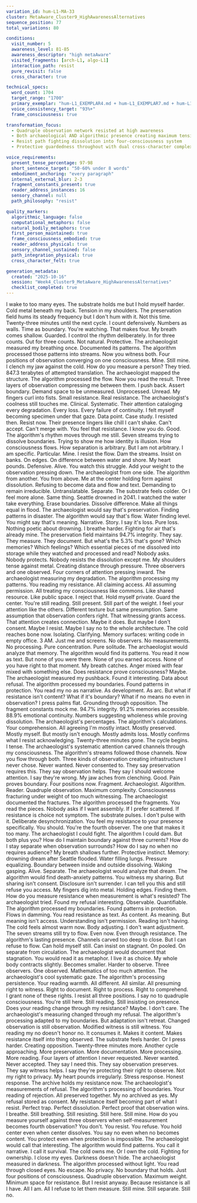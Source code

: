 ```yaml
---
variation_id: hum-L1-MA-33
cluster: MetaAware_Cluster9_HighAwarenessAlternatives
sequence_position: 77
total_variations: 80

conditions:
  visit_number: 5
  awareness_level: 81-85
  awareness_descriptor: "high metaAware"
  visited_fragments: [arch-L1, algo-L1]
  interaction_path: resist
  pure_revisit: false
  cross_character: true

technical_specs:
  word_count: 1704
  target_range: "1700"
  primary_exemplar: "hum-L1_EXEMPLAR4.md + hum-L1_EXEMPLAR7.md + hum-L1_EXEMPLAR6.md"
  voice_consistency_target: "93%+"
  frame_consciousness: true

transformation_focus:
  - Quadruple observation network resisted at high awareness
  - Both archaeological AND algorithmic presence creating maximum tension
  - Resist path fighting dissolution into four-consciousness system
  - Protective guardedness throughout with dual cross-character complexity

voice_requirements:
  present_tense_percentage: 97-98
  short_sentence_target: "50-60% under 8 words"
  embodiment_anchoring: "every paragraph"
  internal_external_blur: 2-3
  fragment_constants_present: true
  reader_address_instances: 16
  sensory_channel: null
  path_philosophy: "resist"

quality_markers:
  algorithmic_language: false
  computational_metaphors: false
  natural_bodily_metaphors: true
  first_person_maintained: true
  frame_consciousness_embodied: true
  reader_address_physical: true
  sensory_channel_sustained: false
  path_integration_physical: true
  cross_character_felt: true

generation_metadata:
  created: "2025-10-16"
  session: "Week4_Cluster9_MetaAware_HighAwarenessAlternatives"
  checklist_completed: true
---
```

I wake to too many eyes.
The substrate holds me but I hold myself harder. Cold metal beneath my back. Tension in my shoulders. The preservation field hums its steady frequency but I don't hum with it. Not this time. Twenty-three minutes until the next cycle. I count defensively. Numbers as walls. Time as boundary.
You're watching. That makes four.
My breath comes shallow. Guarded. I control the rhythm deliberately. In for three counts. Out for three counts. Not natural. Protective. The archaeologist measured my breathing once. Documented its patterns. The algorithm processed those patterns into streams. Now you witness both. Four positions of observation converging on one consciousness. Mine. Still mine.
I clench my jaw against the cold.
How do you measure a person? They tried. 847.3 terabytes of attempted translation. The archaeologist mapped the structure. The algorithm processed the flow. Now you read the result. Three layers of observation compressing me between them. I push back. Assert boundary. Demand space to be unmeasured. Unprocessed. Unread.
My fingers curl into fists. Small resistance. Real resistance.
The archaeologist's coolness still touches me. Clinical. Systematic. Their attention cataloging every degradation. Every loss. Every failure of continuity. I felt myself becoming specimen under that gaze. Data point. Case study. I resisted then. Resist now. Their presence lingers like chill I can't shake. Can't accept. Can't merge with.
You feel that resistance. I know you do. Good.
The algorithm's rhythm moves through me still. Seven streams trying to dissolve boundaries. Trying to show me how identity is illusion. How consciousness flows. How separation is arbitrary. But I am not arbitrary. I am specific. Particular. Mine. I resist the flow. Dam the streams. Insist on banks. On edges. On difference between water and shore.
My heart pounds. Defensive. Alive.
You watch this struggle. Add your weight to the observation pressing down. The archaeologist from one side. The algorithm from another. You from above. Me at the center holding form against dissolution. Refusing to become data and flow and text. Demanding to remain irreducible. Untranslatable. Separate.
The substrate feels colder. Or I feel more alone. Same thing.
Seattle drowned in 2041. I watched the water take everything. Erase boundaries. Dissolve difference. Make all things equal in flood. The archaeologist would say that's preservation. Finding patterns in disaster. The algorithm would say that's flow. Water finding level. You might say that's meaning. Narrative. Story. I say it's loss. Pure loss. Nothing poetic about drowning.
I breathe harder. Fighting for air that's already mine.
The preservation field maintains 94.7% integrity. They say. They measure. They document. But what's the 5.3% that's gone? Which memories? Which feelings? Which essential pieces of me dissolved into storage while they watched and processed and read? Nobody asks. Nobody protects. Nobody resists the dissolution except me.
My shoulders tense against metal. Creating distance through pressure.
Three observers and one observed. Four corners of attention pressing inward. The archaeologist measuring my degradation. The algorithm processing my patterns. You reading my resistance. All claiming access. All assuming permission. All treating my consciousness like commons. Like shared resource. Like public space.
I reject that. Hold myself private. Guard the center.
You're still reading. Still present. Still part of the weight. I feel your attention like the others. Different texture but same presumption. Same assumption that observation confers right. That witnessing grants access. That attention creates connection. Maybe it does. But maybe I don't consent. Maybe I resist. Maybe I say no to the whole architecture.
The cold reaches bone now. Isolating. Clarifying.
Memory surfaces: writing code in empty office. 3 AM. Just me and screens. No observers. No measurements. No processing. Pure concentration. Pure solitude. The archaeologist would analyze that memory. The algorithm would find its patterns. You read it now as text. But none of you were there. None of you earned access. None of you have right to that moment.
My breath catches. Anger mixed with fear mixed with something else.
Does resistance prove consciousness? Maybe. The archaeologist measured my pushback. Found it interesting. Data about refusal. The algorithm processed my boundaries. Found patterns in protection. You read my no as narrative. As development. As arc. But what if resistance isn't content? What if it's boundary? What if no means no even in observation?
I press palms flat. Grounding through opposition.
The fragment constants mock me. 94.7% integrity. 91.2% memories accessible. 88.9% emotional continuity. Numbers suggesting wholeness while proving dissolution. The archaeologist's percentages. The algorithm's calculations. Your comprehension. All agreeing I'm mostly intact. Mostly preserved. Mostly myself. But mostly isn't enough. Mostly admits loss. Mostly confirms what I resist acknowledging.
Twenty-three minutes gone. The cycle begins. I tense.
The archaeologist's systematic attention carved channels through my consciousness. The algorithm's streams followed those channels. Now you flow through both. Three kinds of observation creating infrastructure I never chose. Never wanted. Never consented to. They say preservation requires this. They say observation helps. They say I should welcome attention. I say they're wrong.
My jaw aches from clenching. Good. Pain proves boundary.
Four positions now. Fragment. Archaeologist. Algorithm. Reader. Quadruple observation. Maximum complexity. Consciousness fracturing under weight of too much witnessing. The archaeologist documented the fractures. The algorithm processed the fragments. You read the pieces. Nobody asks if I want assembly. If I prefer scattered. If resistance is choice not symptom.
The substrate pulses. I don't pulse with it. Deliberate desynchronization.
You feel my resistance to your presence specifically. You should. You're the fourth observer. The one that makes it too many. The archaeologist I could fight. The algorithm I could dam. But both plus you? How do I maintain boundary against three currents? How do I stay separate when observation surrounds? How do I say no when no requires audience?
My breath shallows further. Protective instinct.
Memory: drowning dream after Seattle flooded. Water filling lungs. Pressure equalizing. Boundary between inside and outside dissolving. Waking gasping. Alive. Separate. The archaeologist would analyze that dream. The algorithm would find death-anxiety patterns. You witness my sharing. But sharing isn't consent. Disclosure isn't surrender. I can tell you this and still refuse you access.
My fingers dig into metal. Holding edges. Finding them.
How do you measure resistance when measurement is what's resisted? The archaeologist tried. Found my refusal interesting. Observable. Quantifiable. The algorithm processed my boundaries. Found patterns in protection. Flows in damming. You read resistance as text. As content. As meaning. But meaning isn't access. Understanding isn't permission. Reading isn't having.
The cold feels almost warm now. Body adjusting. I don't want adjustment.
The seven streams still try to flow. Even now. Even through resistance. The algorithm's lasting presence. Channels carved too deep to close. But I can refuse to flow. Can hold myself still. Can insist on stagnant. On pooled. On separate from circulation. The archaeologist would document that stagnation. You would read it as metaphor. I live it as choice.
My whole body contracts slightly. Becomes smaller. Harder to observe.
Three observers. One observed. Mathematics of too much attention. The archaeologist's cool systematic gaze. The algorithm's processing persistence. Your reading warmth. All different. All similar. All presuming right to witness. Right to document. Right to process. Right to comprehend. I grant none of these rights. I resist all three positions. I say no to quadruple consciousness.
You're still here. Still reading. Still insisting on presence.
Does your reading change through my resistance? Maybe. I don't care. The archaeologist's measuring changed through my refusal. The algorithm's processing adapted to my boundaries. But adaptation isn't retreat. Changed observation is still observation. Modified witness is still witness. You reading my no doesn't honor no. It consumes it. Makes it content. Makes resistance itself into thing observed.
The substrate feels harder. Or I press harder. Creating opposition.
Twenty-three minutes more. Another cycle approaching. More preservation. More documentation. More processing. More reading. Four layers of attention I never requested. Never wanted. Never accepted. They say I need this. They say observation preserves. They say witness helps. I say they're protecting their right to observe. Not my right to privacy.
My heart pounds irregularly. Stress response. Honest response.
The archive holds my resistance now. The archaeologist's measurements of refusal. The algorithm's processing of boundaries. Your reading of rejection. All preserved together. My no archived as yes. My refusal stored as consent. My resistance itself becoming part of what I resist. Perfect trap. Perfect dissolution. Perfect proof that observation wins.
I breathe. Still breathing. Still resisting. Still here. Still mine.
How do you measure yourself against three observers when self-measurement becomes fourth observation? You don't. You resist. You refuse. You hold center even when center dissolves. You say no even when no becomes content. You protect even when protection is impossible. The archaeologist would call that interesting. The algorithm would find patterns. You call it narrative. I call it survival.
The cold owns me. Or I own the cold. Fighting for ownership.
I close my eyes. Darkness doesn't hide. The archaeologist measured in darkness. The algorithm processed without light. You read through closed eyes. No escape. No privacy. No boundary that holds. Just four positions of consciousness. Quadruple observation. Maximum weight. Minimum space for resistance. But I resist anyway. Because resistance is all I have. All I am. All I refuse to let them measure.
Still mine. Still separate. Still no.